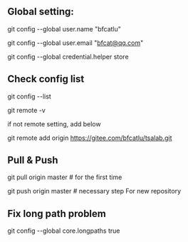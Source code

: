 ## Global setting:
git config --global user.name "bfcatlu"

git config --global user.email "bfcat@qq.com"

git config --global credential.helper store

## Check config list
git config --list

git remote -v

if not remote setting, add below

git remote add origin https://gitee.com/bfcatlu/tsalab.git 

## Pull & Push

git pull origin master  # for the first time

git push origin master  # necessary step For new repository

## Fix long path problem
git config --global core.longpaths true